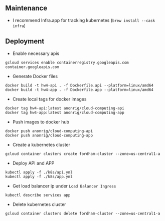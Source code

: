 ## Maintenance

- I recommend Infra.app for tracking kubernetes (`brew install --cask infra`)

## Deployment

- Enable necessary apis

```shell
gcloud services enable containerregistry.googleapis.com container.googleapis.com
```

- Generate Docker files

```shell
docker build -t hw4-api . -f Dockerfile.api --platform=linux/amd64
docker build -t hw4-app . -f Dockerfile.app --platform=linux/amd64
```

- Create local tags for docker images

```shell
docker tag hw4-api:latest anonrig/cloud-computing-api
docker tag hw4-app:latest anonrig/cloud-computing-app
```

- Push images to docker hub

```shell
docker push anonrig/cloud-computing-api
docker push anonrig/cloud-computing-app
```

- Create a kubernetes cluster

```shell
gcloud container clusters create fordham-cluster --zone=us-central1-a
```

- Deploy API and APP

```shell
kubectl apply -f ./k8s/api.yml
kubectl apply -f ./k8s/app.yml
```

- Get load balancer ip under `Load Balancer Ingress`

```shell
kubectl describe services app
```

- Delete kubernetes cluster

```shell
gcloud container clusters delete fordham-cluster --zone=us-central1-a
```